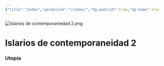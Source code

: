 ```yaml
---
{"title":"Index","permalink":"/index/","dg-publish":true,"dp-home":true,"tags":["gardenEntry"],"dgPassFrontmatter":true,"created":"2025-05-07T12:30:45.422+02:00","updated":"2025-06-04T19:39:03.804+02:00"}
---
```


![Islarios de contemporaniedad 2.png](/img/user/Anexos/Islarios%20de%20contemporaniedad%202.png)
# Islarios de contemporaneidad 2


### Utopía
